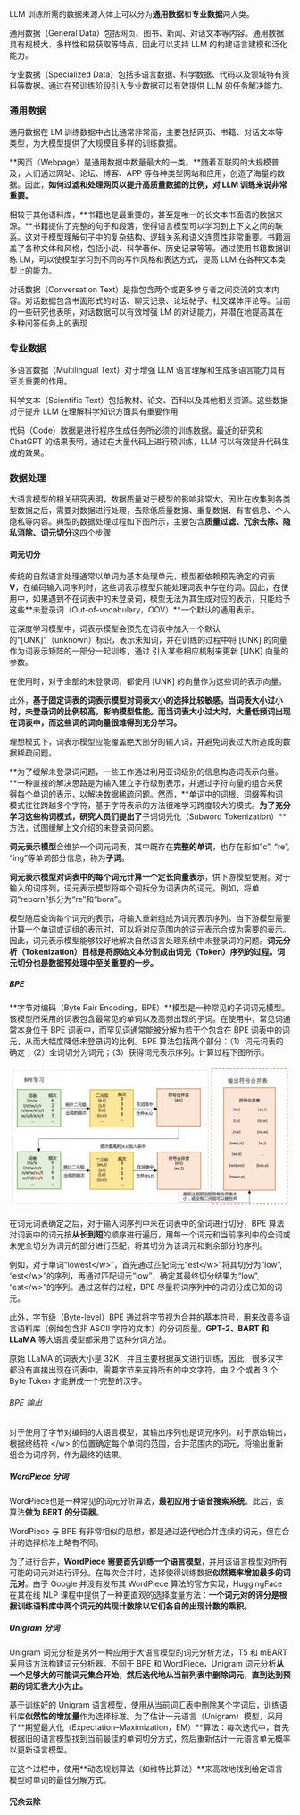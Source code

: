 LLM 训练所需的数据来源大体上可以分为**通用数据**和**专业数据**两大类。

通用数据（General Data）包括网页、图书、新闻、对话文本等内容。通用数据具有规模大、多样性和易获取等特点，因此可以支持 LLM 的构建语言建模和泛化能力。

专业数据（Specialized Data）包括多语言数据、科学数据、代码以及领域特有资料等数据。通过在预训练阶段引入专业数据可以有效提供 LLM 的任务解决能力。

### 通用数据

通用数据在 LM 训练数据中占比通常非常高，主要包括网页、书籍、对话文本等类型，为大模型提供了大规模且多样的训练数据。

**网页（Webpage）是通用数据中数量最大的一类。**随着互联网的大规模普及，人们通过网站、论坛、博客、APP 等各种类型网站和应用，创造了海量的数据。因此，**如何过滤和处理网页以提升高质量数据的比例，对 LLM 训练来说非常重要。**

相较于其他语料库，**书籍也是最重要的，甚至是唯一的长文本书面语的数据来源。**书籍提供了完整的句子和段落，使得语言模型可以学习到上下文之间的联系。这对于模型理解句子中的复杂结构、逻辑关系和语义连贯性非常重要。书籍涵盖了各种文体和风格，包括小说、科学著作、历史记录等等。通过使用书籍数据训练 LM，可以使模型学习到不同的写作风格和表达方式，提高 LLM 在各种文本类型上的能力。

对话数据（Conversation Text）是指包含两个或更多参与者之间交流的文本内容。对话数据包含书面形式的对话、聊天记录、论坛帖子、社交媒体评论等。当前的一些研究也表明，对话数据可以有效增强 LM 的对话能力，并潜在地提高其在多种问答任务上的表现

### 专业数据

多语言数据（Multilingual Text）对于增强 LLM 语言理解和生成多语言能力具有至关重要的作用。

科学文本（Scientific Text）包括教材、论文、百科以及其他相关资源。这些数据对于提升 LLM 在理解科学知识方面具有重要作用

代码（Code）数据是进行程序生成任务所必须的训练数据。最近的研究和 ChatGPT 的结果表明，通过在大量代码上进行预训练，LLM 可以有效提升代码生成的效果。

### 数据处理

大语言模型的相关研究表明，数据质量对于模型的影响非常大。因此在收集到各类型数据之后，需要对数据进行处理，去除低质量数据、重复数据、有害信息、个人隐私等内容。典型的数据处理过程如下图所示，主要包含**质量过滤、冗余去除、隐私消除、词元切分**这四个步骤

#### 词元切分

传统的自然语言处理通常以单词为基本处理单元，模型都依赖预先确定的词表 **V**，在编码输入词序列时，这些词表示模型只能处理词表中存在的词。因此，在使用中，如果遇到不在词表中的未登录词，模型无法为其生成对应的表示，只能给予这些**未登录词（Out-of-vocabulary，OOV）**一个默认的通用表示。

在深度学习模型中，词表示模型会预先在词表中加入一个默认的“[UNK]”（unknown）标识，表示未知词，并在训练的过程中将 [UNK] 的向量作为词表示矩阵的一部分一起训练，通过 引入某些相应机制来更新 [UNK] 向量的参数。

在使用时，对于全部的未登录词，都使用 [UNK] 的向量作为这些词的表示向量。

此外，**基于固定词表的词表示模型对词表大小的选择比较敏感。当词表大小过小时，未登录词的比例较高，影响模型性能。而当词表大小过大时，大量低频词出现在词表中，而这些词的词向量很难得到充分学习。**

理想模式下，词表示模型应能覆盖绝大部分的输入词，并避免词表过大所造成的数据稀疏问题。

**为了缓解未登录词问题，一些工作通过利用亚词级别的信息构造词表示向量。**一种直接的解决思路是为输入建立字符级别表示，并通过字符向量的组合来获得每个单词的表示，以解决数据稀疏问题。然而，**单词中的词根、词缀等构词模式往往跨越多个字符，基于字符表示的方法很难学习跨度较大的模式。**为了充分学习这些构词模式，研究人员们提出了**子词词元化（Subword Tokenization）**方法，试图缓解上文介绍的未登录词问题。

**词元表示模型**会维护一个词元词表，其中既存在**完整的单词**，也存在形如“c”, “re”, “ing”等单词部分信息，称为**子词**。

**词元表示模型对词表中的每个词元计算一个定长向量表示**，供下游模型使用。对于输入的词序列，词元表示模型将每个词拆分为词表内的词元。例如，将单词“reborn”拆分为“re”和“born”。

模型随后查询每个词元的表示，将输入重新组成为词元表示序列。当下游模型需要计算一个单词或词组的表示时，可以将对应范围内的词元表示合成为需要的表示。因此，词元表示模型能够较好地解决自然语言处理系统中未登录词的问题。**词元分析（Tokenization）目标是将原始文本分割成由词元（Token）序列的过程。词元切分也是数据预处理中至关重要的一步。**

##### BPE

**字节对编码（Byte Pair Encoding，BPE）**模型是一种常见的子词词元模型。该模型所采用的词表包含最常见的单词以及高频出现的子词。在使用中，常见词通常本身位于 BPE 词表中，而罕见词通常能被分解为若干个包含在 BPE 词表中的词元，从而大幅度降低未登录词的比例。BPE 算法包括两个部分：（1）词元词表的确定；（2）全词切分为词元；（3）获得词元表示序列。计算过程下图所示。

<img src="..\..\img\llm-basic\BPE.png" alt="Image" style="zoom:67%;" />

在词元词表确定之后，对于输入词序列中未在词表中的全词进行切分，BPE 算法对词表中的词元按**从长到短**的顺序进行遍历，用每一个词元和当前序列中的全词或未完全切分为词元的部分进行匹配，将其切分为该词元和剩余部分的序列。

例如，对于单词“lowest\</w>”，首先通过匹配词元“est\</w>”将其切分为“low”, “est\</w>”的序列，再通过匹配词元“low”，确定其最终切分结果为“low”, “est\</w>”的序列。通过这样的过程，BPE 尽量将词序列中的词切分成已知的词元。

此外，字节级（Byte-level）BPE 通过将字节视为合并的基本符号，用来改善多语言语料库（例如包含非 ASCII 字符的文本）的分词质量。**GPT-2、BART 和 LLaMA** 等大语言模型都采用了这种分词方法。

原始 LLaMA 的词表大小是 32K，并且主要根据英文进行训练，因此，很多汉字都没有直接出现在词表中，需要字节来支持所有的中文字符，由 2 个或者 3 个 Byte Token 才能拼成一个完整的汉字。

###### BPE 输出

对于使用了字节对编码的大语言模型，其输出序列也是词元序列。对于原始输出，根据终结符 \</w> 的位置确定每个单词的范围，合并范围内的词元，将输出重新组合为词序列，作为最终的结果。

##### WordPiece 分词

WordPiece也是一种常见的词元分析算法，**最初应用于语音搜索系统**。此后，该算法**做为 BERT 的分词器**。

WordPiece 与 BPE 有非常相似的思想，都是通过迭代地合并连续的词元，但在合并的选择标准上略有不同。

为了进行合并，**WordPiece 需要首先训练一个语言模型**，并用该语言模型对所有可能的词元对进行评分。在每次合并时，选择使得训练数据**似然概率增加最多的词元对**。由于 Google 并没有发布其 WordPiece 算法的官方实现，HuggingFace 在其在线 NLP 课程中提供了一种更直观的选择度量方法：**一个词元对的评分是根据训练语料库中两个词元的共现计数除以它们各自的出现计数的乘积。**

##### Unigram 分词

Unigram 词元分析是另外一种应用于大语言模型的词元分析方法，T5 和 mBART 采用该方法构建词元分析器。不同于 BPE 和 WordPiece，Unigram 词元分析**从一个足够大的可能词元集合开始，然后迭代地从当前列表中删除词元，直到达到预期的词汇表大小为止。**

基于训练好的 Unigram 语言模型，使用从当前词汇表中删除某个字词后，训练语料库**似然性的增加量**作为选择标准。为了估计一元语言（Unigram）模型，采用了**期望最大化（Expectation–Maximization，EM）**算法：每次迭代中，首先根据旧的语言模型找到当前最佳的单词切分方式，然后重新估计一元语言单元概率以更新语言模型。

在这个过程中，使用**动态规划算法（如维特比算法）**来高效地找到给定语言模型时单词的最佳分解方式。

#### 冗余去除
